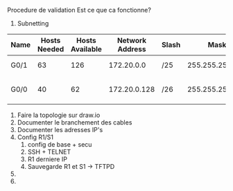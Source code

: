 
Procedure de validation
Est ce que ca fonctionne?



1. Subnetting

| Name | Hosts Needed | Hosts Available | Network Address | Slash | Mask            | Usable Range                | Broadcast    |
| ---- | ------------ | --------------- | --------------- | ----- | --------------- | --------------------------- | ------------ |
| G0/1 | 63           | 126             | 172.20.0.0      | /25   | 255.255.255.128 | 172.20.0.1 - 172.20.0.126   | 172.20.0.127 |
| G0/0 | 40           | 62              | 172.20.0.128    | /26   | 255.255.255.192 | 172.20.0.129 - 172.20.0.190 | 172.20.0.191 |

1. Faire la topologie sur draw.io
2. Documenter le branchement des cables
3. Documenter les adresses IP's
4. Config R1/S1
	1. config de base + secu
	2. SSH + TELNET
	3. R1 derniere IP
	4. Sauvegarde R1 et S1 -> TFTPD
5. 
6. 